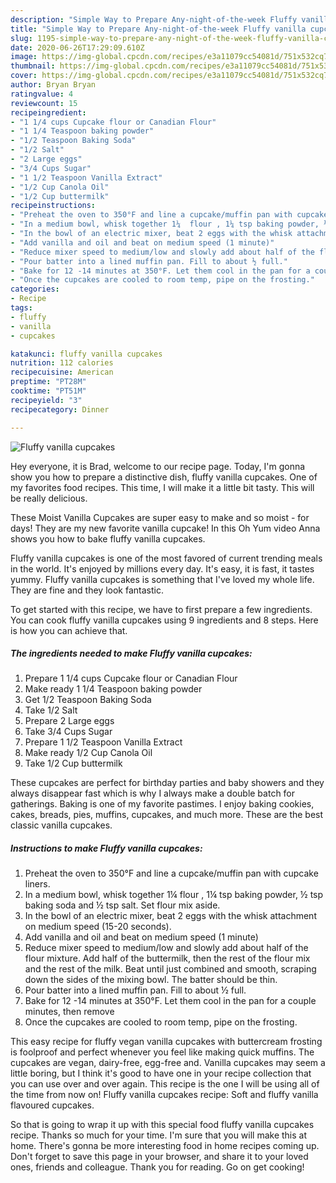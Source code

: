 ```yaml
---
description: "Simple Way to Prepare Any-night-of-the-week Fluffy vanilla cupcakes"
title: "Simple Way to Prepare Any-night-of-the-week Fluffy vanilla cupcakes"
slug: 1195-simple-way-to-prepare-any-night-of-the-week-fluffy-vanilla-cupcakes
date: 2020-06-26T17:29:09.610Z
image: https://img-global.cpcdn.com/recipes/e3a11079cc54081d/751x532cq70/fluffy-vanilla-cupcakes-recipe-main-photo.jpg
thumbnail: https://img-global.cpcdn.com/recipes/e3a11079cc54081d/751x532cq70/fluffy-vanilla-cupcakes-recipe-main-photo.jpg
cover: https://img-global.cpcdn.com/recipes/e3a11079cc54081d/751x532cq70/fluffy-vanilla-cupcakes-recipe-main-photo.jpg
author: Bryan Bryan
ratingvalue: 4
reviewcount: 15
recipeingredient:
- "1 1/4 cups Cupcake flour or Canadian Flour"
- "1 1/4 Teaspoon baking powder"
- "1/2 Teaspoon Baking Soda"
- "1/2 Salt"
- "2 Large eggs"
- "3/4 Cups Sugar"
- "1 1/2 Teaspoon Vanilla Extract"
- "1/2 Cup Canola Oil"
- "1/2 Cup buttermilk"
recipeinstructions:
- "Preheat the oven to 350°F and line a cupcake/muffin pan with cupcake liners."
- "In a medium bowl, whisk together 1¼  flour , 1¼ tsp baking powder, ½ tsp baking soda and ½ tsp salt. Set flour mix aside."
- "In the bowl of an electric mixer, beat 2 eggs with the whisk attachment on medium speed (15-20 seconds)."
- "Add vanilla and oil and beat on medium speed (1 minute)"
- "Reduce mixer speed to medium/low and slowly add about half of the flour mixture. Add half of the buttermilk, then the rest of the flour mix and the rest of the milk. Beat until just combined and smooth, scraping down the sides of the mixing bowl. The batter should be thin."
- "Pour batter into a lined muffin pan. Fill to about ½ full."
- "Bake for 12 -14 minutes at 350°F. Let them cool in the pan for a couple minutes, then remove"
- "Once the cupcakes are cooled to room temp, pipe on the frosting."
categories:
- Recipe
tags:
- fluffy
- vanilla
- cupcakes

katakunci: fluffy vanilla cupcakes 
nutrition: 112 calories
recipecuisine: American
preptime: "PT28M"
cooktime: "PT51M"
recipeyield: "3"
recipecategory: Dinner

---
```



![Fluffy vanilla cupcakes](https://img-global.cpcdn.com/recipes/e3a11079cc54081d/751x532cq70/fluffy-vanilla-cupcakes-recipe-main-photo.jpg)

Hey everyone, it is Brad, welcome to our recipe page. Today, I'm gonna show you how to prepare a distinctive dish, fluffy vanilla cupcakes. One of my favorites food recipes. This time, I will make it a little bit tasty. This will be really delicious.

These Moist Vanilla Cupcakes are super easy to make and so moist - for days! They are my new favorite vanilla cupcake! In this Oh Yum video Anna shows you how to bake fluffy vanilla cupcakes.

Fluffy vanilla cupcakes is one of the most favored of current trending meals in the world. It's enjoyed by millions every day. It's easy, it is fast, it tastes yummy. Fluffy vanilla cupcakes is something that I've loved my whole life. They are fine and they look fantastic.


To get started with this recipe, we have to first prepare a few ingredients. You can cook fluffy vanilla cupcakes using 9 ingredients and 8 steps. Here is how you can achieve that.

<!--inarticleads1-->

##### The ingredients needed to make Fluffy vanilla cupcakes:

1. Prepare 1 1/4 cups Cupcake flour or Canadian Flour
1. Make ready 1 1/4 Teaspoon baking powder
1. Get 1/2 Teaspoon Baking Soda
1. Take 1/2 Salt
1. Prepare 2 Large eggs
1. Take 3/4 Cups Sugar
1. Prepare 1 1/2 Teaspoon Vanilla Extract
1. Make ready 1/2 Cup Canola Oil
1. Take 1/2 Cup buttermilk


These cupcakes are perfect for birthday parties and baby showers and they always disappear fast which is why I always make a double batch for gatherings. Baking is one of my favorite pastimes. I enjoy baking cookies, cakes, breads, pies, muffins, cupcakes, and much more. These are the best classic vanilla cupcakes. 

<!--inarticleads2-->

##### Instructions to make Fluffy vanilla cupcakes:

1. Preheat the oven to 350°F and line a cupcake/muffin pan with cupcake liners.
1. In a medium bowl, whisk together 1¼  flour , 1¼ tsp baking powder, ½ tsp baking soda and ½ tsp salt. Set flour mix aside.
1. In the bowl of an electric mixer, beat 2 eggs with the whisk attachment on medium speed (15-20 seconds).
1. Add vanilla and oil and beat on medium speed (1 minute)
1. Reduce mixer speed to medium/low and slowly add about half of the flour mixture. Add half of the buttermilk, then the rest of the flour mix and the rest of the milk. Beat until just combined and smooth, scraping down the sides of the mixing bowl. The batter should be thin.
1. Pour batter into a lined muffin pan. Fill to about ½ full.
1. Bake for 12 -14 minutes at 350°F. Let them cool in the pan for a couple minutes, then remove
1. Once the cupcakes are cooled to room temp, pipe on the frosting.


This easy recipe for fluffy vegan vanilla cupcakes with buttercream frosting is foolproof and perfect whenever you feel like making quick muffins. The cupcakes are vegan, dairy-free, egg-free and. Vanilla cupcakes may seem a little boring, but I think it&#39;s good to have one in your recipe collection that you can use over and over again. This recipe is the one I will be using all of the time from now on! Fluffy vanilla cupcakes recipe: Soft and fluffy vanilla flavoured cupcakes. 

So that is going to wrap it up with this special food fluffy vanilla cupcakes recipe. Thanks so much for your time. I'm sure that you will make this at home. There's gonna be more interesting food in home recipes coming up. Don't forget to save this page in your browser, and share it to your loved ones, friends and colleague. Thank you for reading. Go on get cooking!
